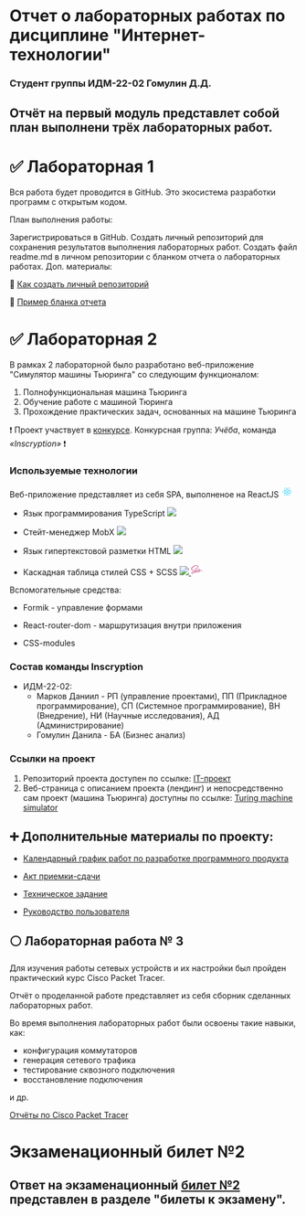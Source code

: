 # Отчет о лабораторных работах по дисциплине "Интернет-технологии"
### Студент группы ИДМ-22-02 Гомулин Д.Д.
## Отчёт на первый модуль представлет собой план выполнени трёх лабораторных работ.


# ✅ Лабораторная 1
Вся работа будет проводится в GitHub. Это экосистема разработки программ с открытым кодом.

План выполнения работы:

Зарегистрироваться в GitHub.
Создать личный репозиторий для сохранения результатов выполнения лабораторных работ.
Создать файл readme.md в личном репозитории с бланком отчета о лабораторных работах.
Доп. материалы:

📍 [Как создать личный репозиторий](https://htmlacademy.ru/blog/git/github-as-hosting)

📍 [Пример бланка отчета](https://github.com/okoff/okoff.github.io/tree/master/oop/lab1)

# ✅ Лабораторная 2
В рамках 2 лабораторной было разработано веб-приложение "Симулятор машины Тьюринга" со следующим функционалом:

1. Полнофункциональная машина Тьюринга
2. Обучение работе с машиной Тюринга
3. Прохождение практических задач, основанных на машине Тьюринга

❗ Проект участвует в [конкурсе](https://idmit.ru/). Конкурсная группа: *Учёба*, команда *«Inscryption»* ❗

### Используемые технологии

Веб-приложение представляет из себя SPA, выполненое на ReactJS <a href='https://reactjs.org/' target='_blank' alt='React'>
<img src="https://raw.githubusercontent.com/github/explore/80688e429a7d4ef2fca1e82350fe8e3517d3494d/topics/react/react.png" height="20">
</a>

-   Язык программирования TypeScript
    <a href='https://www.typescriptlang.org/' target='_blank' alt='TypeScript'>
    <img src="https://iconape.com/wp-content/png_logo_vector/typescript.png" height="20">
    </a>

-   Стейт-менеджер MobX
    <a href='https://mobx.js.org/' target='_blank' alt='TypeScript'>
    <img src="https://miro.medium.com/max/400/1*nvHO6KuxX5B6FVXZ_hqTZw.png" height="20">
    </a>

-   Язык гипертекстовой разметки HTML
    <a href='http://htmlbook.ru/html' target='_blank' alt='Sass'>
    <img src="https://upload.wikimedia.org/wikipedia/commons/thumb/6/61/HTML5_logo_and_wordmark.svg/1200px-HTML5_logo_and_wordmark.svg.png" height="20">
    </a>

-   Каскадная таблица стилей CSS + SCSS
    <a href='https://developer.mozilla.org/ru/docs/Learn/Getting_started_with_the_web/CSS_basics' target='_blank' alt='Sass'>
    <img src="https://cdn-icons-png.flaticon.com/512/919/919826.png" height="20">
    </a>
    <a href='https://sass-lang.com/' target='_blank' alt='Sass'>
    <img src="https://raw.githubusercontent.com/github/explore/80688e429a7d4ef2fca1e82350fe8e3517d3494d/topics/sass/sass.png" height="20">
    </a>

Вспомогательные средства:

-   Formik - управление формами

-   React-router-dom - маршрутизация внутри приложения

-   CSS-modules

### Состав команды Inscryption

-   ИДМ-22-02:
    -   Марков Даниил - РП (управление проектами), ПП (Прикладное программирование), СП (Системное программирование), ВН (Внедрение), НИ (Научные исследования), АД (Администрирование)
    -   Гомулин Данила - БА (Бизнес анализ)

### Ссылки на проект

1. Репозиторий проекта доступен по ссылке: [IT-проект](https://github.com/DanyaMarkov/turing-machine-simulator)
2. Веб-страница с описанием проекта (лендинг) и непосредственно сам проект (машина Тьюринга) доступны по ссылке: [Turing machine simulator](https://danyamarkov.github.io/turing-machine-simulator/)
## ➕ Дополнительные материалы по проекту:

-   [Календарный график работ по разработке программного продукта](https://github.com/DanyaMarkov/turing-machine-simulator/blob/master/src/assets/%D0%9A%D0%B0%D0%BB%D0%B5%D0%BD%D0%B4%D0%B0%D1%80%D0%BD%D1%8B%D0%B9%20%D0%B3%D1%80%D0%B0%D1%84%D0%B8%D0%BA%20%D1%80%D0%B0%D0%B1%D0%BE%D1%82%20%D0%BF%D0%BE%20%D1%80%D0%B0%D0%B7%D1%80%D0%B0%D0%B1%D0%BE%D1%82%D0%BA%D0%B5%20%D0%BF%D1%80%D0%BE%D0%B3%D1%80%D0%B0%D0%BC%D0%BC%D0%BD%D0%BE%D0%B3%D0%BE%20%D0%BF%D1%80%D0%BE%D0%B4%D1%83%D0%BA%D1%82%D0%B0.pdf)

-   [Акт приемки-сдачи](https://github.com/DanyaMarkov/turing-machine-simulator/blob/master/src/assets/%D0%90%D0%BA%D1%82%20%D1%81%D0%B4%D0%B0%D1%87%D0%B8%20%D0%B8%20%D0%BF%D1%80%D0%B8%D0%B5%D0%BC%D0%BA%D0%B8.pdf)

-   [Техническое задание](https://github.com/DanyaMarkov/turing-machine-simulator/blob/master/src/assets/%D0%A2%D0%B5%D1%85%D0%BD%D0%B8%D1%87%D0%B5%D1%81%D0%BA%D0%BE%D0%B5%20%D0%B7%D0%B0%D0%B4%D0%B0%D0%BD%D0%B8%D0%B5.pdf)

-   [Руководство пользователя](https://github.com/DanyaMarkov/turing-machine-simulator/blob/master/src/assets/%D0%A0%D1%83%D0%BA%D0%BE%D0%B2%D0%BE%D0%B4%D1%81%D1%82%D0%B2%D0%BE%20%D0%BF%D0%BE%D0%BB%D1%8C%D0%B7%D0%BE%D0%B2%D0%B0%D1%82%D0%B5%D0%BB%D1%8F.pdf)


## ⚪ Лабораторная работа № 3

Для изучения работы сетевых устройств и их настройки был пройден практический курс Cisco Packet Tracer.

Отчёт о проделанной работе представляет из себя сборник сделанных лабораторных работ. 

Во время выполнения лабораторных работ были освоены такие навыки, как: 

* конфигурация коммутаторов
* генерация сетевого трафика
* тестирование сквозного подключения
* восстановление подключения

и др.


[Отчёты по Cisco Packet Tracer](https://drive.google.com/drive/folders/1vXWb_5c29HbrwJWEsQoZt3aMg8eC1MVg?usp=sharing)



# Экзаменационный билет №2
## Ответ на экзаменационный [билет №2](https://github.com/stankin/inet-2022/wiki/exam02) представлен в разделе "билеты к экзамену".
